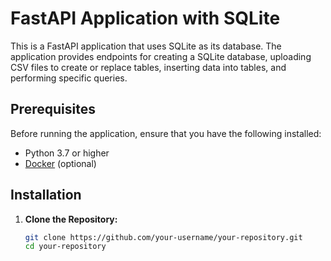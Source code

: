 # FastAPI Application with SQLite

This is a FastAPI application that uses SQLite as its database. The application provides endpoints for creating a SQLite database, uploading CSV files to create or replace tables, inserting data into tables, and performing specific queries.

## Prerequisites

Before running the application, ensure that you have the following installed:

- Python 3.7 or higher
- [Docker](https://www.docker.com/) (optional)

## Installation

1. **Clone the Repository:**

   ```bash
   git clone https://github.com/your-username/your-repository.git
   cd your-repository